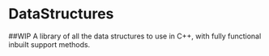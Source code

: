 # DataStructures
##WIP
A library of all the data structures to use in C++, with fully functional inbuilt support methods.
